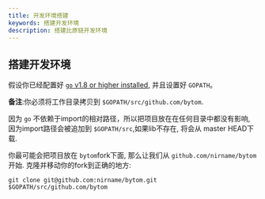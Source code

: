 ```yaml
---
title: 开发环境搭建
keywords: 搭建开发环境
description: 搭建比原链开发环境
---
```


##  搭建开发环境

假设你已经配置好 [`go` v1.8 or higher installed](https://golang.org/doc/install), 并且设置好 `GOPATH`。

**备注**:你必须将工作目录拷贝到 `$GOPATH/src/github.com/bytom`.

因为 `go` 不依赖于import的相对路径，所以把项目放在在任何目录中都没有影响, 因为import路径会被追加到 `$GOPATH/src`,如果lib不存在, 将会从 master HEAD下载.

你最可能会把项目放在 `bytom`fork下面, 那么让我们从 `github.com/nirname/bytom`开始. 克隆并移动你的fork到正确的地方:

```
git clone git@github.com:nirname/bytom.git $GOPATH/src/github.com/bytom
```
